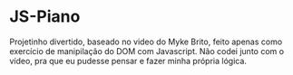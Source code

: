 # JS-Piano 
Projetinho divertido, baseado no video do Myke Brito, feito apenas como exercício de manipilação do DOM com Javascript.
Não codei junto com o vídeo, pra que eu pudesse pensar e fazer minha própria lógica.
